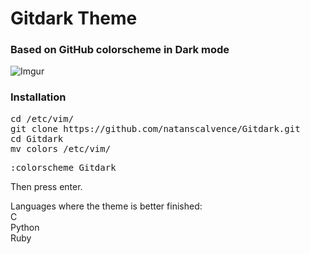 # Gitdark Theme
### Based on GitHub colorscheme in Dark mode

![Imgur](https://i.imgur.com/n0YXvoa.png)
### Installation
<pre>
cd /etc/vim/
git clone https://github.com/natanscalvence/Gitdark.git
cd Gitdark
mv colors /etc/vim/
</pre>
<pre>
:colorscheme Gitdark
</pre>
Then press enter.

Languages where the theme is better finished:
<br>
C
<br>
Python
<br>
Ruby
